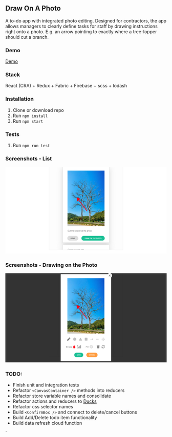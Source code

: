 ## Draw On A Photo

A to-do app with integrated photo editing. Designed for contractors, the app allows managers to clearly define tasks for staff by drawing instructions right onto a photo. E.g. an arrow pointing to exactly where a tree-lopper should cut a branch.

### Demo

[Demo](https://chrislane.com.au/#work)

### Stack

React (CRA) + Redux + Fabric + Firebase + scss + lodash

### Installation

1. Clone or download repo
2. Run `npm install`
3. Run `npm start`

### Tests

1. Run `npm run test`

### Screenshots - List

![To-do list](https://github.com/ChrisLaneAU/draw-on-a-photo/blob/master/public/Draw-List.png?raw=true "To-do List")

### Screenshots - Drawing on the Photo

![Drawing on the photo](https://github.com/ChrisLaneAU/draw-on-a-photo/blob/master/public/Draw-Edit-Photo.png?raw=true "Drawing on teh photo")

### TODO:

- Finish unit and integration tests
- Refactor `<CanvasContainer />` methods into reducers
- Refactor store variable names and consolidate
- Refactor actions and reducers to [Ducks](https://github.com/erikras/ducks-modular-redux)
- Refactor css selector names
- Build `<ConfirmBox />` and connect to delete/cancel buttons
- Build Add/Delete todo item functionality
- Build data refresh cloud function

`

